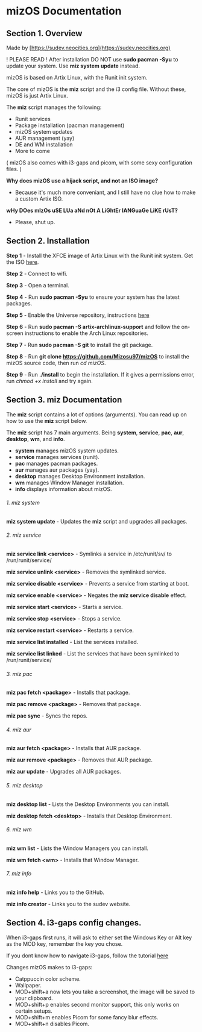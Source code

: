 # mizOS Documentation

## Section 1. Overview
Made by [https://sudev.neocities.org](https://sudev.neocities.org)

! PLEASE READ ! After installation DO NOT use **sudo pacman -Syu** to update your system. Use **miz system update** instead.

mizOS is based on Artix Linux, with the Runit init system.

The core of mizOS is the **miz** script and the i3 config file. Without these, mizOS is just Artix Linux.

The **miz** script manages the following:
- Runit services
- Package installation (pacman management)
- mizOS system updates
- AUR management (yay)
- DE and WM installation
- More to come

( mizOS also comes with i3-gaps and picom, with some sexy configuration files. )

**Why does mizOS use a hijack script, and not an ISO image?**
- Because it's much more conveniant, and I still have no clue how to make a custom Artix ISO.

**wHy DOes mIzOs uSE LUa aNd nOt A LiGhtEr lANGuaGe LiKE rUsT?**
- Please, shut up.

## Section 2. Installation

**Step 1** - Install the XFCE image of Artix Linux with the Runit init system. Get the ISO [here](https://iso.artixlinux.org/iso/artix-xfce-runit-20220713-x86_64.iso).

**Step 2** - Connect to wifi.

**Step 3** - Open a terminal.

**Step 4** - Run **sudo pacman -Syu** to ensure your system has the latest packages.

**Step 5** - Enable the Universe repository, instructions [here](https://wiki.artixlinux.org/Main/Repositories)

**Step 6** - Run **sudo pacman -S artix-archlinux-support** and follow the on-screen instructions to enable the Arch Linux repositories.

**Step 7** - Run **sudo pacman -S git** to install the git package.

**Step 8** - Run **git clone https://github.com/Mizosu97/mizOS** to install the mizOS source code, then run *cd mizOS*.

**Step 9** - Run **./install** to begin the installation. If it gives a permissions error, run *chmod +x install* and try again.

## Section 3. **miz** Documentation

The **miz** script contains a lot of options (arguments). You can read up on how to use the **miz** script below.

The **miz** script has 7 main arguments. Being **system**, **service**, **pac**, **aur**, **desktop**, **wm**, and **info**.

- **system** manages mizOS system updates.
- **service** manages services (runit).
- **pac** manages pacman packages.
- **aur** manages aur packages (yay).
- **desktop** manages Desktop Environment installation.
- **wm** manages Window Manager installation.
- **info** displays information about mizOS.

###### 1. miz system
**miz system update** - Updates the **miz** script and upgrades all packages.

###### 2. miz service
**miz service link \<service\>** - Symlinks a service in /etc/runit/sv/ to /run/runit/service/

**miz service unlink \<service\>** - Removes the symlinked service.

**miz service disable \<service\>** - Prevents a service from starting at boot.

**miz service enable \<service\>** - Negates the **miz service disable** effect.

**miz service start \<service\>** - Starts a service.

**miz service stop \<service\>** - Stops a service.

**miz service restart \<service\>** - Restarts a service.

**miz service list installed** - List the services installed.

**miz service list linked** - List the services that have been symlinked to /run/runit/service/

###### 3. miz pac
**miz pac fetch \<package\>** - Installs that package.

**miz pac remove \<package\>** - Removes that package.

**miz pac sync** - Syncs the repos.

###### 4. miz aur
**miz aur fetch \<package\>** - Installs that AUR package.

**miz aur remove \<package\>** - Removes that AUR package.

**miz aur update** - Upgrades all AUR packages.

###### 5. miz desktop
**miz desktop list** - Lists the Desktop Environments you can install.

**miz desktop fetch \<desktop\>** - Installs that Desktop Environment.

###### 6. miz wm
**miz wm list** - Lists the Window Managers you can install.

**miz wm fetch \<wm\>** - Installs that Window Manager.

###### 7. miz info
**miz info help** - Links you to the GitHub.

**miz info creator** - Links you to the sudev website.

## Section 4. i3-gaps config changes.

When i3-gaps first runs, it will ask to either set the Windows Key or Alt key as the MOD key, remember the key you chose.

If you dont know how to navigate i3-gaps, follow the tutorial [here](https://i3wm.org/docs/refcard.html)

Changes mizOS makes to i3-gaps:
- Catppuccin color scheme.
- Wallpaper.
- MOD+shift+a now lets you take a screenshot, the image will be saved to your clipboard.
- MOD+shift+p enables second monitor support, this only works on certain setups.
- MOD+shift+m enables Picom for some fancy blur effects.
- MOD+shift+n disables Picom.
